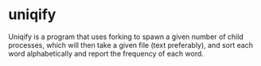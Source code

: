 uniqify
=======

Uniqify is a program that uses forking to spawn a given number of child processes, which will then take a given file (text preferably), and sort each word alphabetically and report the frequency of each word.